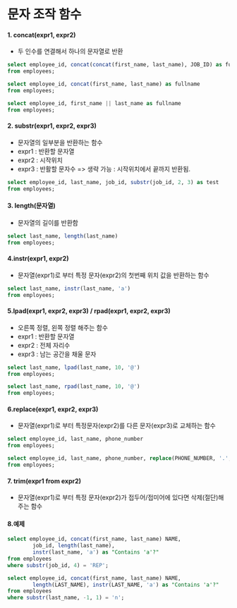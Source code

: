 # 문자 조작 함수
#### 1. concat(expr1, expr2)
- 두 인수를 연결해서 하나의 문자열로 반환
```sql title:oracle
select employee_id, concat(concat(first_name, last_name), JOB_ID) as fullname
from employees;

select employee_id, concat(first_name, last_name) as fullname
from employees;

select employee_id, first_name || last_name as fullname
from employees;
```

#### 2. substr(expr1, expr2, expr3)
- 문자열의 일부분을 반환하는 함수
- expr1 : 반환할 문자열
- expr2 : 시작위치
- expr3 : 반활할 문자수 => 생략 가능 : 시작위치에서 끝까지 반환됨.
```sql title:oracle
select employee_id, last_name, job_id, substr(job_id, 2, 3) as test
from employees;
```
#### 3. length(문자열)
- 문자열의 길이를 반환함
```sql title:oracle
select last_name, length(last_name)
from employees;
```
#### 4.instr(expr1, expr2) 
- 문자열(expr1)로 부터 특정 문자(expr2)의 첫번째 위치 값을 반환하는 함수
```sql title:oracle
select last_name, instr(last_name, 'a')
from employees;
```

#### 5.lpad(expr1, expr2, expr3) / rpad(expr1, expr2, expr3)
-  오른쪽 정렬, 왼쪽 정렬 해주는 함수
- expr1 : 반환할 문자열
- expr2 : 전체 자리수
- expr3 : 남는 공간을 채울 문자
```sql title:oracle
select last_name, lpad(last_name, 10, '@')
from employees;

select last_name, rpad(last_name, 10, '@')
from employees;
```

#### 6.replace(expr1, expr2, expr3)
- 문자열(expr1)로 부터 특정문자(expr2)를 다른 문자(expr3)로 교체하는 함수
```sql title:oracle
select employee_id, last_name, phone_number
from employees;

select employee_id, last_name, phone_number, replace(PHONE_NUMBER, '.', '-') as change
from employees;
```

#### 7. trim(expr1 from expr2)
- 문자열(expr1)로 부터 특정 문자(expr2)가 접두어/접미어에 있다면 삭제(절단)해 주는 함수
#### 8.예제
```sql title:oracle
select employee_id, concat(first_name, last_name) NAME,
        job_id, length(last_name),
        instr(last_name, 'a') as "Contains 'a'?"
from employees
where substr(job_id, 4) = 'REP';

select employee_id, concat(first_name, last_name) NAME,
        length(LAST_NAME), instr(LAST_NAME, 'a') as "Contains 'a'?"
from employees
where substr(last_name, -1, 1) = 'n';
```
